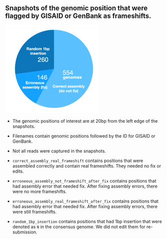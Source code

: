 ## Snapshots of the genomic position that were flagged by GISAID or GenBank as frameshifts.

<img src="https://github.com/czbiohub/covidtracker_notes/blob/main/submission_rejection/documentation_images/type_count_b.png" width="300">

- The genomic positions of interest are at 20bp from the left edge of the snapshots.

- Filenames contain genomic positions followed by the ID for GISAID or GenBank. 

- Not all reads were captured in the snapshots. 

- `correct_assembly_real_frameshift` contains positions that were assembled correctly and contain real frameshifts. They needed no fix or edits.

- `erroneous_assembly_not_frameshift_after_fix` contains positions that had assembly error that needed fix. After fixing assembly errors, there were no more frameshifts.

- `erroneous_assembly_real_frameshift_after_fix` contains positions that had assembly error that needed fix. After fixing assembly errors, there were still frameshifts.

- `random_1bp_insertion` contains positions that had 1bp insertion that were denoted as `N` in the consensus genome. We did not edit them for re-submission.
